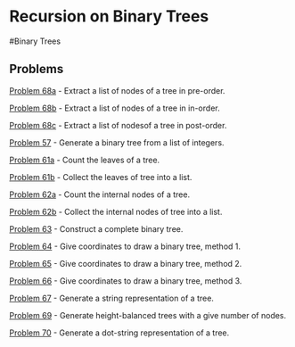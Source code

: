 # Recursion on Binary Trees

#Binary Trees

## Problems


[Problem 68a](p/p68a.md) - Extract a list of nodes of a tree in pre-order. 

[Problem 68b](p/p68b.md) - Extract a list of nodes of a tree in in-order. 

[Problem 68c](p/p68c.md) - Extract a list of nodesof a tree in post-order. 

[Problem 57](p/p57.md) - Generate a binary tree from a list of integers.

[Problem 61a](p/p61a.md) - Count the leaves of a tree.

[Problem 61b](p/p61b.md) - Collect the leaves of tree into a list.

[Problem 62a](p/p62a.md) - Count the internal nodes of a tree.

[Problem 62b](p/p62b.md) - Collect the  internal nodes of tree into a list.

[Problem 63](p/p63.md) - Construct a complete binary tree.

[Problem 64](p/p64.md) - Give coordinates to draw a binary tree, method 1.

[Problem 65](p/p65.md) -  Give coordinates to draw a binary tree, method 2. 

[Problem 66](p/p66.md) -  Give coordinates to draw a binary tree, method 3. 

[Problem 67](p/p67.md) - Generate a string representation of a tree.

[Problem 69](p/p69.md) - Generate height-balanced trees with a give number of nodes.

[Problem 70](p/p70.md) - Generate a dot-string representation of a tree. 
